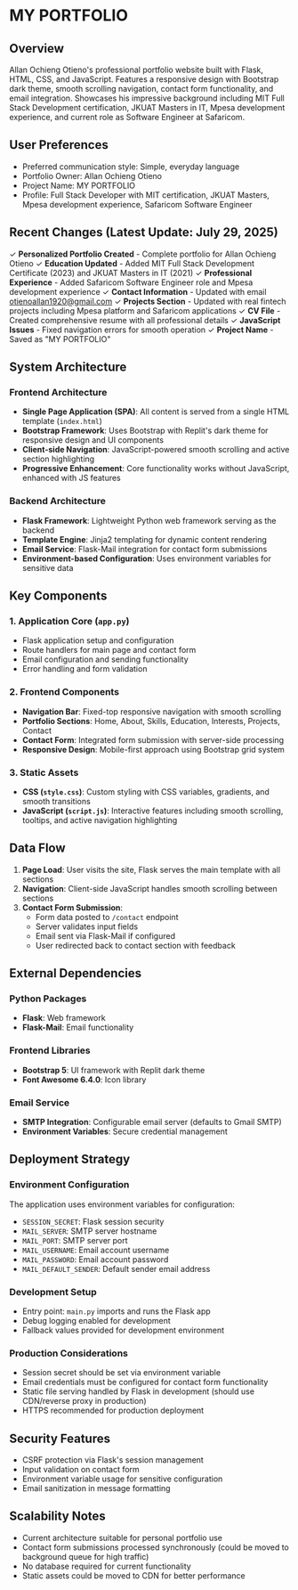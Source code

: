 # MY PORTFOLIO

## Overview

Allan Ochieng Otieno's professional portfolio website built with Flask, HTML, CSS, and JavaScript. Features a responsive design with Bootstrap dark theme, smooth scrolling navigation, contact form functionality, and email integration. Showcases his impressive background including MIT Full Stack Development certification, JKUAT Masters in IT, Mpesa development experience, and current role as Software Engineer at Safaricom.

## User Preferences

- Preferred communication style: Simple, everyday language
- Portfolio Owner: Allan Ochieng Otieno
- Project Name: MY PORTFOLIO
- Profile: Full Stack Developer with MIT certification, JKUAT Masters, Mpesa development experience, Safaricom Software Engineer

## Recent Changes (Latest Update: July 29, 2025)

✓ **Personalized Portfolio Created** - Complete portfolio for Allan Ochieng Otieno
✓ **Education Updated** - Added MIT Full Stack Development Certificate (2023) and JKUAT Masters in IT (2021)
✓ **Professional Experience** - Added Safaricom Software Engineer role and Mpesa development experience
✓ **Contact Information** - Updated with email otienoallan1920@gmail.com
✓ **Projects Section** - Updated with real fintech projects including Mpesa platform and Safaricom applications
✓ **CV File** - Created comprehensive resume with all professional details
✓ **JavaScript Issues** - Fixed navigation errors for smooth operation
✓ **Project Name** - Saved as "MY PORTFOLIO"

## System Architecture

### Frontend Architecture
- **Single Page Application (SPA)**: All content is served from a single HTML template (`index.html`)
- **Bootstrap Framework**: Uses Bootstrap with Replit's dark theme for responsive design and UI components
- **Client-side Navigation**: JavaScript-powered smooth scrolling and active section highlighting
- **Progressive Enhancement**: Core functionality works without JavaScript, enhanced with JS features

### Backend Architecture
- **Flask Framework**: Lightweight Python web framework serving as the backend
- **Template Engine**: Jinja2 templating for dynamic content rendering
- **Email Service**: Flask-Mail integration for contact form submissions
- **Environment-based Configuration**: Uses environment variables for sensitive data

## Key Components

### 1. Application Core (`app.py`)
- Flask application setup and configuration
- Route handlers for main page and contact form
- Email configuration and sending functionality
- Error handling and form validation

### 2. Frontend Components
- **Navigation Bar**: Fixed-top responsive navigation with smooth scrolling
- **Portfolio Sections**: Home, About, Skills, Education, Interests, Projects, Contact
- **Contact Form**: Integrated form submission with server-side processing
- **Responsive Design**: Mobile-first approach using Bootstrap grid system

### 3. Static Assets
- **CSS (`style.css`)**: Custom styling with CSS variables, gradients, and smooth transitions
- **JavaScript (`script.js`)**: Interactive features including smooth scrolling, tooltips, and active navigation highlighting

## Data Flow

1. **Page Load**: User visits the site, Flask serves the main template with all sections
2. **Navigation**: Client-side JavaScript handles smooth scrolling between sections
3. **Contact Form Submission**: 
   - Form data posted to `/contact` endpoint
   - Server validates input fields
   - Email sent via Flask-Mail if configured
   - User redirected back to contact section with feedback

## External Dependencies

### Python Packages
- **Flask**: Web framework
- **Flask-Mail**: Email functionality

### Frontend Libraries
- **Bootstrap 5**: UI framework with Replit dark theme
- **Font Awesome 6.4.0**: Icon library

### Email Service
- **SMTP Integration**: Configurable email server (defaults to Gmail SMTP)
- **Environment Variables**: Secure credential management

## Deployment Strategy

### Environment Configuration
The application uses environment variables for configuration:
- `SESSION_SECRET`: Flask session security
- `MAIL_SERVER`: SMTP server hostname
- `MAIL_PORT`: SMTP server port
- `MAIL_USERNAME`: Email account username
- `MAIL_PASSWORD`: Email account password
- `MAIL_DEFAULT_SENDER`: Default sender email address

### Development Setup
- Entry point: `main.py` imports and runs the Flask app
- Debug logging enabled for development
- Fallback values provided for development environment

### Production Considerations
- Session secret should be set via environment variable
- Email credentials must be configured for contact form functionality
- Static file serving handled by Flask in development (should use CDN/reverse proxy in production)
- HTTPS recommended for production deployment

## Security Features
- CSRF protection via Flask's session management
- Input validation on contact form
- Environment variable usage for sensitive configuration
- Email sanitization in message formatting

## Scalability Notes
- Current architecture suitable for personal portfolio use
- Contact form submissions processed synchronously (could be moved to background queue for high traffic)
- No database required for current functionality
- Static assets could be moved to CDN for better performance